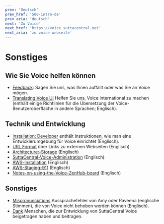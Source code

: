 ```yaml
---
prev: 'Deutsch'
prev_href: '500-intro-de'
prev_aria: 'deutsch'
next: 'Zu Voice'
next_href: 'https://voice.suttacentral.net'
next_aria: 'zu voice webseite'
---
```

# Sonstiges

## Wie Sie Voice helfen können
* <a href="https://discourse.suttacentral.net/tags/sc-voice" target="_blank">Feedback</a>: Sagen Sie uns, was Ihnen auffällt oder was Sie an Voice mögen.
* <a href="https://sc-voice.github.io/sc-voice/en/401-translating-voice-ui" target="_blank">Translating Voice UI</a> Helfen Sie uns, Voice international zu machen (enthält einige Richtlinien für die Übersetzung der Voice-Benutzeroberfläche in andere Sprachen; Englisch).

## Technik und Entwicklung
* <a href="https://sc-voice.github.io/sc-voice/en/490-dev-install" target="_blank">Installation: Developer</a> enthält Instruktionen, wie man eine Entwicklerumgebung für Voice einrichtet (Englisch).
* <a href="https://sc-voice.github.io/sc-voice/en/490-url-format" target="_blank">URL Format</a> über Links zu externen Webseiten (Englisch).
* <a href="https://sc-voice.github.io/sc-voice/en/490-arch-storage" target="_blank">Architecture:-Storage</a> (Englisch)
* <a href="https://sc-voice.github.io/sc-voice/en/490-scv-admin" target="_blank">SuttaCentral-Voice-Administration</a> (Englisch)
* <a href="https://sc-voice.github.io/sc-voice/en/490-aws-install" target="_blank">AWS-Installation</a> (Englisch)
* <a href="https://sc-voice.github.io/sc-voice/en/490-aws-staging-911" target="_blank">AWS-Staging-911</a> (Englisch)
* <a href="https://sc-voice.github.io/sc-voice/en/490-zenhub" target="_blank">Notes-on-using-the-Voice-ZenHub-board</a> (Englisch)


## Sonstiges
* <a href="https://sc-voice.github.io/sc-voice/en/401-mispronunciations" target="_blank">Mispronunciations</a> Aussprachefehler von Amy oder Raveena (englische Stimmen), die von Voice nicht behoben werden können (Englisch).
* [Dank](/dhammaregen/de/401-dank) Menschen, die zur Entwicklung von SuttaCentral Voice beigetragen haben und beitragen.
